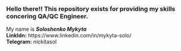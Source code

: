 <h3><b>Hello there!!</b> This repository exists for providing my skills concering QA/QC Engineer.</h3>
My name is <b><i>Soloshenko Mykyta</i></b><br>
<b>LinkIdn:</b> https://www.linkedin.com/in/mykyta-solo/<br>
<b>Telegram:</b> nickitasol

